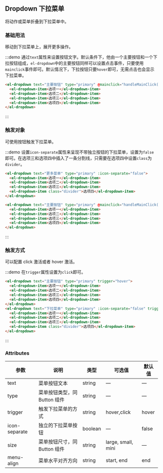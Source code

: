 <style>
  .demo-box {
    .el-dropdown {
      vertical-align: top;

      & .el-button-group {
        margin-bottom: 0;
      }
      & + .el-dropdown {
        margin-left: 15px;
      }
    }
  }
</style>

<script>
  export default {
    methods: {
      handleMainClick() {
        alert('click main button');
      }
    }
  }
</script>
## Dropdown 下拉菜单

将动作或菜单折叠到下拉菜单中。

### 基础用法

移动到下拉菜单上，展开更多操作。

:::demo 通过`text`属性来设置按钮文字。默认条件下，他由一个主要按钮和一个下拉按钮组成，`el-dropdown`中的主要按钮同样可以设置点击事件，只要使用`mainclick`事件即可。默认情况下，下拉按钮只要`hover`即可，无需点击也会显示下拉菜单。

```html
<el-dropdown text="主要按钮" type="primary" @mainclick="handleMainClick()">
  <el-dropdown-item>选项一</el-dropdown-item>
  <el-dropdown-item>选项二</el-dropdown-item>
  <el-dropdown-item>选项三</el-dropdown-item>
  <el-dropdown-item>选项四</el-dropdown-item>
</el-dropdown>
```
:::

### 触发对象

可使用按钮触发下拉菜单。

:::demo 设置`icon-separate`属性来呈现不带独立按钮的下拉菜单，设置为`false`即可。在选项三和选项四中插入了一条分割线，只需要在选项四中设置`class`为`divider`。

```html
<el-dropdown text="更多菜单" type="primary" :icon-separate="false">
  <el-dropdown-item>选项一</el-dropdown-item>
  <el-dropdown-item>选项二</el-dropdown-item>
  <el-dropdown-item>选项三</el-dropdown-item>
  <el-dropdown-item class="divider">选项四</el-dropdown-item>
</el-dropdown>

<el-dropdown text="主要按钮" type="primary" @mainclick="handleMainClick()">
  <el-dropdown-item>选项一</el-dropdown-item>
  <el-dropdown-item>选项二</el-dropdown-item>
  <el-dropdown-item>选项三</el-dropdown-item>
  <el-dropdown-item>选项四</el-dropdown-item>
</el-dropdown>
```
:::

### 触发方式

可以配置 click 激活或者 hover 激活。

:::demo 在`trigger`属性设置为`click`即可。
```html
<el-dropdown text="主要按钮" type="primary" trigger="hover">
  <el-dropdown-item>选项一</el-dropdown-item>
  <el-dropdown-item>选项二</el-dropdown-item>
  <el-dropdown-item>选项三</el-dropdown-item>
  <el-dropdown-item>选项四</el-dropdown-item>
</el-dropdown>
<el-dropdown text="下拉菜单" type="primary" :icon-separate="false" trigger="click">
  <el-dropdown-item>选项一</el-dropdown-item>
  <el-dropdown-item>选项二</el-dropdown-item>
  <el-dropdown-item>选项三</el-dropdown-item>
  <el-dropdown-item class="divider">选项四</el-dropdown-item>
</el-dropdown>
```
:::

### Attributes
| 参数          | 说明            | 类型            | 可选值                 | 默认值   |
|-------------  |---------------- |---------------- |---------------------- |-------- |
| text          | 菜单按钮文本      | string          |          —             |    —     |
| type          | 菜单按钮类型，同 Button 组件   | string  |          —             |    —     |
| trigger       | 触发下拉菜单的方式    | string  |    hover,click  |  hover |
| icon-separate | 独立的下拉菜单按钮 | boolean         |     —       | false   |
| size          | 菜单按钮尺寸，同 Button 组件     | string          | large, small, mini  |  —  |
| menu-align    | 菜单水平对齐方向     | string          | start, end  | end |
